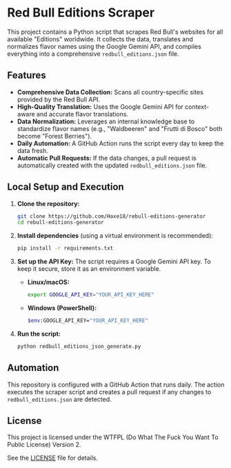 # Red Bull Editions Scraper

This project contains a Python script that scrapes Red Bull's websites for all available "Editions" worldwide. It collects the data, translates and normalizes flavor names using the Google Gemini API, and compiles everything into a comprehensive `redbull_editions.json` file.

## Features

- **Comprehensive Data Collection:** Scans all country-specific sites provided by the Red Bull API.
- **High-Quality Translation:** Uses the Google Gemini API for context-aware and accurate flavor translations.
- **Data Normalization:** Leverages an internal knowledge base to standardize flavor names (e.g., "Waldbeeren" and "Frutti di Bosco" both become "Forest Berries").
- **Daily Automation:** A GitHub Action runs the script every day to keep the data fresh.
- **Automatic Pull Requests:** If the data changes, a pull request is automatically created with the updated `redbull_editions.json` file.

## Local Setup and Execution

1.  **Clone the repository:**
    ```sh
    git clone https://github.com/Haxe18/rebull-editions-generator
    cd rebull-editions-generator
    ```

2.  **Install dependencies** (using a virtual environment is recommended):
    ```sh
    pip install -r requirements.txt
    ```

3.  **Set up the API Key:**
    The script requires a Google Gemini API key. To keep it secure, store it as an environment variable.

    -   **Linux/macOS:**
        ```sh
        export GOOGLE_API_KEY="YOUR_API_KEY_HERE"
        ```
    -   **Windows (PowerShell):**
        ```sh
        $env:GOOGLE_API_KEY="YOUR_API_KEY_HERE"
        ```

4.  **Run the script:**
    ```sh
    python redbull_editions_json_generate.py
    ```

## Automation

This repository is configured with a GitHub Action that runs daily. The action executes the scraper script and creates a pull request if any changes to `redbull_editions.json` are detected.

## License

This project is licensed under the WTFPL (Do What The Fuck You Want To Public License) Version 2.

See the [LICENSE](LICENSE) file for details.

